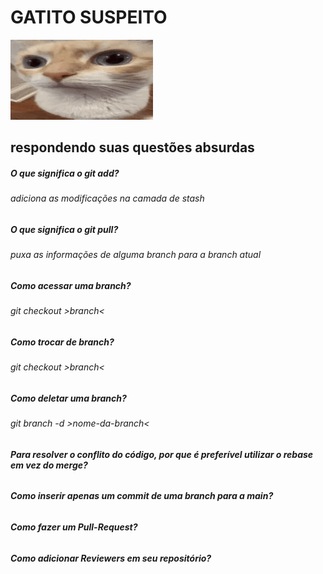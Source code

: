 # GATITO SUSPEITO

![](gatito.gif)

## respondendo suas questões absurdas

##### O que significa o git add?
###### adiciona as modificações na camada de stash

##### O que significa o git pull?
###### puxa as informações de alguma branch para a branch atual

##### Como acessar uma branch?
###### git checkout >branch<

##### Como trocar de branch?
###### git checkout >branch<

##### Como deletar uma branch?
###### git branch -d >nome-da-branch<

##### Para resolver o conflito do código, por que é preferível utilizar o rebase em vez do merge?
###### 

##### Como inserir apenas um commit de uma branch para a main?
######

##### Como fazer um Pull-Request?
###### 

##### Como adicionar Reviewers em seu repositório?
###### 